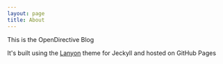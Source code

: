 ```yaml
---
layout: page
title: About
---
```


<p class="message">
  This is the OpenDirective Blog
</p>

It's built using the [Lanyon](http://lanyon.getpoole.com) theme for Jeckyll and hosted on GitHub Pages
